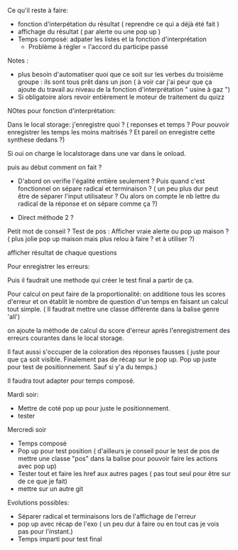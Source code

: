 Ce qu'il reste à faire:

- fonction d'interpétation du résultat ( reprendre ce qui a déjà été fait )
- affichage du résultat ( par alerte ou une pop up )
- Temps composé: adpater les listes et la fonction d'interprétation
    - Problème à régler = l'accord du participe passé

Notes : 
- plus besoin d'automatiser quoi que ce soit sur les verbes du troisième groupe : ils sont tous prêt dans un json ( à voir car j'ai peur que ça ajoute du travail au niveau de la fonction d'interprétation " usine à gaz ")
- Si obligatoire alors revoir entièrement le moteur de traitement du quizz


NOtes  pour fonction d'interprétation:

Dans le local storage: j'enregistre quoi ? ( reponses et temps ? Pour pouvoir enregistrer les temps les moins maitrisés ? Et pareil on enregistre cette synthese dedans ?)

Si oui on charge le localstorage dans une var dans le onload.

puis au début comment on fait ?

- D'abord on verifie l'égalité entière seulement ? Puis quand c'est fonctionnel on sépare radical et terminaison ? ( un peu plus dur peut être de séparer l'input utilisateur ? Ou alors on compte le nb lettre du radical de la réponse et on sépare comme ça ?)

- Direct méthode 2 ? 


Petit mot de conseil ? 
Test de pos : Afficher vraie alerte ou pop up maison ? ( plus jolie pop up maison mais plus relou à faire ? et à  utiliser ?)

afficher résultat de chaque questions


Pour enregistrer les erreurs: 
 
Puis il faudrait une methode qui créer le test final a partir de ça. 

Pour calcul on peut faire de la proportionalité: on additione tous les scores d'erreur et on établit le nombre de question d'un temps en faisant un calcul tout simple.
( Il faudrait mettre une classe différente dans la balise genre 'all')

on ajoute la méthode de calcul du score d'erreur après l'enregistrement des erreurs courantes dans le local storage.

Il faut aussi s'occuper de la coloration des réponses fausses ( juste pour que ça soit visible. Finalement pas de récap sur le pop up. Pop up juste pour test de positionnement. Sauf si y'a du temps.)

Il faudra tout adapter pour temps composé.

Mardi soir:

- Mettre de coté pop up pour juste le positionnement.
- tester

Mercredi soir

- Temps composé
- Pop up pour test position ( d'ailleurs je conseil pour le test de pos de mettre une classe "pos" dans la balise pour pouvoir faire les actions avec pop up)
- Tester tout et faire les href aux autres pages ( pas tout seul pour être sur de ce que je fait)
- mettre sur un autre git

Evolutions possibles:

- Séparer radical et terminaisons lors de l'affichage de l'erreur 
- pop up avec récap de l'exo ( un peu dur à faire ou en tout cas je vois pas pour l'instant.)
- Temps imparti pour test final


